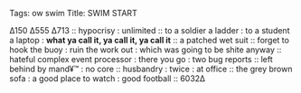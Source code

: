 Tags:  ow swim
Title: SWIM START
  
∆150 ∆555 ∆713 :: hypocrisy : unlimited :: to a soldier a ladder : to a student a laptop : **what ya call it, ya call it, ya call it** :: a patched wet suit :: forget to hook the buoy : ruin the work out : which was going to be shite anyway :: hateful complex event processor : there you go : two bug reports :: left behind by mand¥™ : no core :: husbandry : twice : at office :: the grey brown sofa : a good place to watch : good football :: 6032∆